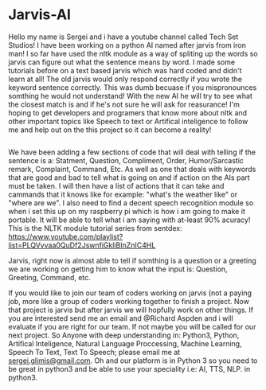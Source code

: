 # Jarvis-AI
Hello my name is Sergei and i have a youtube channel called Tech Set Studios! I have been working on a python AI named after jarvis from iron man! I so far have used the nltk module as a way of spliting up the words so jarvis can figure out what the sentence means by word. I made some tutorials before on a text based jarvis which was hard coded and didn't learn at all! The old jarvis would only respond correctly if you wrote the keyword sentence correctly. This was dumb becuase if you mispronounces somthing he would not understand! With the new AI he will try to see what the closest match is and if he's not sure he will ask for reasurance! I'm hoping to get developers and programers that know more about nltk and other important topics like Speech to text or Artifical inteligence to follow me and help out on the this project so it can become a reality!





<img src="https://github.com/techsetonyoutube/Jarvis-AI/blob/master/Jarvis%20Desktop%20backround.jpg" alt=""/>



We have been adding a few sections of code that will deal with telling if the sentence is a: Statment, Question, Compliment, Order, Humor/Sarcastic remark, Complaint, Command, Etc. As well as one that deals with keywords that are good and bad to tell what is going on and if action on the AIs part must be taken. I will then have a list of actions that it can take and cammands that it knows like for example: "what's the weather like" or "where are we". I also need to find a decent speech recognition module so when i set this up on my raspberry pi which is how i am going to make it portable. It will be able to tell what i am saying with at-least 90% acuracy! This is the NLTK module tutorial series from sentdex: https://www.youtube.com/playlist?list=PLQVvvaa0QuDf2JswnfiGkliBInZnIC4HL

Jarvis, right now is almost able to tell if somthing is a question or a greeting we are working on getting him to know what the input is: Question, Greeting, Command, etc. 

If you would like to join our team of coders working on jarvis (not a paying job, more like a group of coders working together to finish a project. Now that project is jarvis but after jarvis we will hopfully work on other things. If you are interested send me an email and @Richard Aspden and i will evaluate if you are right for our team. If not maybe you will be called for our next project. So Anyone with deep understanding in: Python3, Python, Artifical Inteligence, Natural Language Proccessing, Machine Learning, Speech To Text, Text To Speech; please email me at sergei.glimis@gmail.com. Oh and our platform is in Python 3 so you need to be great in python3 and be able to use your speciality i.e: AI, TTS, NLP. in python3.

